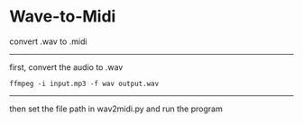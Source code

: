# Wave-to-Midi
convert .wav to .midi

***

first, convert the audio to .wav
```
ffmpeg -i input.mp3 -f wav output.wav
```

***
then set the file path in wav2midi.py and run the program

